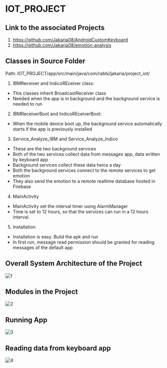 # IOT_PROJECT
## Link to the associated Projects
1. https://github.com/Jakaria08/AndroidCustomKeyboard
2. https://github.com/Jakaria08/emotion-analysis
## Classes in Source Folder
Path: IOT_PROJECT/app/src/main/java/com/rabbi/jakaria/project_iot/
1. IBMReceiver and IndicoREceiver class:
* This classes inherit BroadcastReceiver class 
* Needed when the app is in background and the background service is needed to run
2. IBMReceiverBoot and IndicoREceiverBoot:
* When the mobile device boot up, the background service automatically starts if the app is previously installed
3. Service_Analyze_IBM and Service_Analyze_Indico
* These are the two background services
* Both of the two services collect data from messages app, data written by keyboard app
* Background services collect these data twice a day
* Both the background services connect to the remote services to get emotion
* They also send the emotion to a remote realtime database hosted in Firebase
4. MainActivity
* MainActivity set the interval timer using AlarmManager
* Time is set to 12 hours, so that the services can run in a 12 hours interval.
5. Installation
* Installation is easy. Build the apk and run
* In first run, message read permission should be granted for reading messages of the default app


## Overall System Architecture of the Project
![1](https://user-images.githubusercontent.com/7825643/39469285-ac8dd8ee-4cf4-11e8-9d69-a41bac89f09b.png)

## Modules in the Project
![2](https://user-images.githubusercontent.com/7825643/39469332-e8180c54-4cf4-11e8-9970-2f9737534c84.png)

## Running App
![3](https://user-images.githubusercontent.com/7825643/39469397-36d7d19e-4cf5-11e8-9a6b-22c2ab3d3b40.png)

## Reading data from keyboard app
![4](https://user-images.githubusercontent.com/7825643/39469426-5dbc2b16-4cf5-11e8-9de0-773cfe548088.png)
